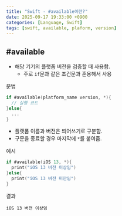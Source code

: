 ```yaml
---
title: "Swift - #available이란?"
date: 2025-09-17 19:33:00 +0900
categories: [Language, Swift]
tags: [swift, available, plaform, version]
---
```


## **#available**
- 해당 기기의 플랫폼 버전을 검증할 때 사용함.
  - 주로 `if`문과 같은 조건문과 혼용해서 사용

문법
```swift
if #available(platform_name version, *){
  // 실행 코드
}else{
  ...
}
```

- 플랫폼 이름과 버전은 띄어쓰기로 구분함.
- 구문을 종료할 경우 마지막에 `*`를 붙여줌.

예시
```swift
if #available(iOS 13, *){
  print("iOS 13 버전 이상임")
}else{
  print("iOS 13 버전 미만임")
}
```

결과
```
iOS 13 버전 이상임
```